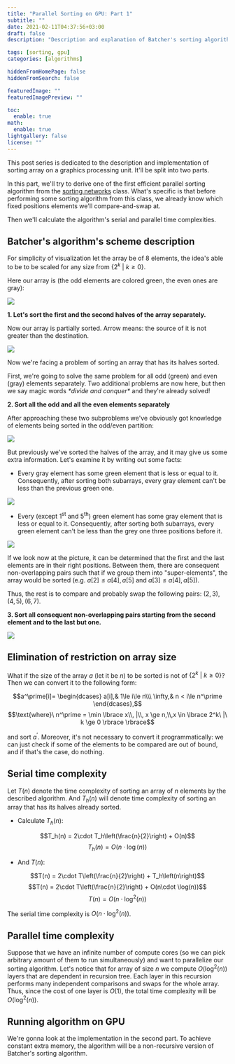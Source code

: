 ```yaml
---
title: "Parallel Sorting on GPU: Part 1"
subtitle: ""
date: 2021-02-11T04:37:56+03:00
draft: false
description: "Description and explanation of Batcher's sorting algorithm for graphics processing units (GPUs)."

tags: [sorting, gpu]
categories: [algorithms]

hiddenFromHomePage: false
hiddenFromSearch: false

featuredImage: ""
featuredImagePreview: ""

toc:
  enable: true
math:
  enable: true
lightgallery: false
license: ""
---
```


This post series is dedicated to the description and implementation of sorting array on a graphics processing unit. It'll be split into two parts.

In this part, we'll try to derive one of the first efficient parallel sorting algorithm from the [sorting networks](https://en.wikipedia.org/wiki/Sorting_network) class. What's specific is that before performing some sorting algorithm from this class, we already know which fixed positions elements we'll compare-and-swap at.

Then we'll calculate the algorithm's serial and parallel time complexities.

## Batcher's algorithm's scheme description

For simplicity of visualization let the array be of 8 elements, the idea's able to be to be scaled for any size from $\lbrace 2^k\ |\ k \ge 0 \rbrace$.

Here our array is (the odd elements are colored green, the even ones are gray):

![](/images/parallel-sorting-on-gpu/array.png)

**1. Let's sort the first and the second halves of the array separately.**

Now our array is partially sorted. Arrow means: the source of it is not greater than the destination.

![](/images/parallel-sorting-on-gpu/halves.png)

Now we're facing a problem of sorting an array that has its halves sorted.

First, we're going to solve the same problem for all odd (green) and even (gray) elements separately. Two additional problems are now here, but then we say magic words *\*divide and conquer\** and they're already solved!

**2. Sort all the odd and all the even elements separately**

After approaching these two subproblems we've obviously got knowledge of elements being sorted in the odd/even partition:

![](/images/parallel-sorting-on-gpu/halves_sorted.png)

But previously we've sorted the halves of the array, and it may give us some extra information. Let's examine it by writing out some facts:

- Every gray element has some green element that is less or equal to it. Consequently, after sorting both subarrays, every gray element can't be less than the previous green one.

![](/images/parallel-sorting-on-gpu/halves_sorted_pairs.png)

- Every (except $1^{\text{st}}$ and $5^{\text{th}}$) green element has some gray element that is less or equal to it. Consequently, after sorting both subarrays, every green element can't be less than the grey one three positions before it.

![](/images/parallel-sorting-on-gpu/halves_odd_even.png)

If we look now at the picture, it can be determined that the first and the last elements are in their right positions. Between them, there are consequent non-overlapping pairs such that if we group them into "super-elements", the array would be sorted (e.g. $a[2] \le a[4],a[5]$ and $a[3] \le a[4],a[5]$).

Thus, the rest is to compare and probably swap the following pairs: $(2,3), (4,5), (6,7)$.

**3. Sort all consequent non-overlapping pairs starting from the second element and to the last but one.**

![](/images/parallel-sorting-on-gpu/sorted.png)

## Elimination of restriction on array size

What if the size of the array $a$ (let it be $n$) to be sorted is not of $\lbrace 2^k\ |\ k \ge 0 \rbrace$? Then we can convert it to the following form:

$$a^\prime[i]= \begin{dcases} a[i],& 1\le i\le n\\\ \infty,& n < i\le n^\prime \end{dcases},$$
$$\text{where}\ n^\prime = \min \lbrace x\\, |\\, x \ge n,\\,x \in \lbrace 2^k\ |\ k \ge 0 \rbrace \rbrace$$

and sort $a^\prime$. Moreover, it's not necessary to convert it programmatically: we can just check if some of the elements to be compared are out of bound, and if that's the case, do nothing. 

## Serial time complexity

Let $T(n)$ denote the time complexity of sorting an array of $n$ elements by the described algorithm. And $T_h(n)$ will denote time complexity of sorting an array that has its halves already sorted.

- Calculate $T_h(n)$:

$$T_h(n) = 2\cdot T_h\left(\frac{n}{2}\right) + O(n)$$
$$T_h(n) = O(n\cdot \log(n))$$

- And $T(n)$:

$$T(n) = 2\cdot T\left(\frac{n}{2}\right) + T_h\left(n\right)$$
$$T(n) = 2\cdot T\left(\frac{n}{2}\right) + O(n\cdot \log(n))$$
$$T(n) = O(n\cdot \log^2(n))$$

The serial time complexity is $O(n\cdot \log^2(n))$.

## Parallel time complexity

Suppose that we have an infinite number of compute cores (so we can pick arbitrary amount of them to run simultaneously) and want to parallelize our sorting algorithm. Let's notice that for array of size $n$ we compute $O(\log^2(n))$ layers that are dependent in recursion tree. Each layer in this recursion performs many independent comparisons and swaps for the whole array. Thus, since the cost of one layer is $O(1)$, the total time complexity will be $O(\log^2(n))$.

## Running algorithm on GPU

We're gonna look at the implementation in the second part. To achieve constant extra memory, the algorithm will be a non-recursive version of Batcher's sorting algorithm.
